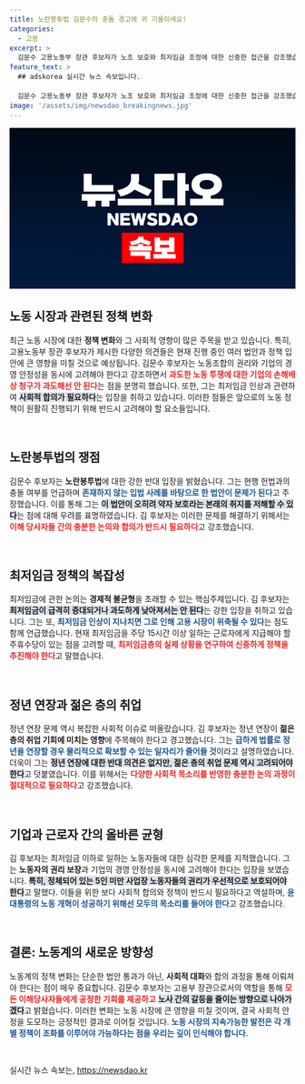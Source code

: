 ```yaml
---
title: 노란봉투법 김문수의 충돌 경고에 귀 기울이세요!
categories:
  - 고용
excerpt: >
  김문수 고용노동부 장관 후보자가 노조 보호와 최저임금 조정에 대한 신중한 접근을 강조했습니다. 그는 노란봉투법에 대한 우려를 표명하며, 사회적 대화 없이는 급격한 변화가 바람직하지 않다고 밝혔습니다.
feature_text: >
  ## adskorea 실시간 뉴스 속보입니다.

  김문수 고용노동부 장관 후보자가 노조 보호와 최저임금 조정에 대한 신중한 접근을 강조했습니다. 그는 노란봉투법에 대한 우려를 표명하며, 사회적 대화 없이는 급격한 변화가 바람직하지 않다고 밝혔습니다.
image: '/assets/img/newsdao_breakingnews.jpg'
---
```


<p><img src="/assets/img/newsdao_breakingnews.jpg" alt="adskorea 속보" /></p>

<h2 data-ke-size="size26">노동 시장과 관련된 정책 변화</h2>

<p data-ke-size="size16">최근 노동 시장에 대한 <b>정책 변화</b>와 그 사회적 영향이 많은 주목을 받고 있습니다. 특히, 고용노동부 장관 후보자가 제시한 다양한 의견들은 현재 진행 중인 여러 법안과 정책 입안에 큰 영향을 미칠 것으로 예상됩니다. 김문수 후보자는 노동조합의 권리와 기업의 경영 안정성을 동시에 고려해야 한다고 강조하면서 <b><span style="color: #ee2323;">과도한 노동 투쟁에 대한 기업의 손해배상 청구가 과도해선 안 된다</span></b>는 점을 분명히 했습니다. 또한, 그는 최저임금 인상과 관련하여 <b><span style="background-color: #21538527;">사회적 합의가 필요하다</span></b>는 입장을 취하고 있습니다. 이러한 점들은 앞으로의 노동 정책이 원활히 진행되기 위해 반드시 고려해야 할 요소들입니다.</p>

<p data-ke-size="size16">&nbsp;</p>

<h2 data-ke-size="size26">노란봉투법의 쟁점</h2>

<p data-ke-size="size16">김문수 후보자는 <b>노란봉투법</b>에 대한 강한 반대 입장을 밝혔습니다. 그는 현행 헌법과의 충돌 여부를 언급하며 <b><span style="color: #1a5490;">존재하지 않는 입법 사례를 바탕으로 한 법안이 문제가 된다</span></b>고 주장했습니다. 이를 통해 그는 <b><span style="background-color: #21538527;">이 법안이 오히려 약자 보호라는 본래의 취지를 저해할 수 있다</span></b>는 점에 대해 우려를 표명하였습니다. 김 후보자는 이러한 문제를 해결하기 위해서는 <b><span style="color: #ee2323;">이해 당사자들 간의 충분한 논의와 합의가 반드시 필요하다</span></b>고 강조했습니다.</p>

<p data-ke-size="size16">&nbsp;</p>

<h2 data-ke-size="size26">최저임금 정책의 복잡성</h2>

<p data-ke-size="size16">최저임금에 관한 논의는 <b>경제적 불균형</b>을 초래할 수 있는 핵심주제입니다. 김 후보자는 <b><span style="background-color: #21538527;">최저임금이 급격히 증대되거나 과도하게 낮아져서는 안 된다</span></b>는 강한 입장을 취하고 있습니다. 그는 또, <b><span style="color: #1a5490;">최저임금 인상이 지나치면 그로 인해 고용 시장이 위축될 수 있다</span></b>는 점도 함께 언급했습니다. 현재 최저임금을 주당 15시간 이상 일하는 근로자에게 지급해야 할 주휴수당이 있는 점을 고려할 때, <b><span style="color: #ee2323;">최저임금층의 실제 상황을 연구하여 신중하게 정책을 추진해야 한다</span></b>고 말했습니다.</p>

<p data-ke-size="size16">&nbsp;</p>

<h2 data-ke-size="size26">정년 연장과 젊은 층의 취업</h2>

<p data-ke-size="size16">정년 연장 문제 역시 복잡한 사회적 이슈로 떠올랐습니다. 김 후보자는 정년 연장이 <b>젊은 층의 취업 기회에 미치는 영향</b>에 주목해야 한다고 경고했습니다. 그는 <b><span style="color: #1a5490;">급하게 법률로 정년을 연장할 경우 물리적으로 확보할 수 있는 일자리가 줄어들 것</span></b>이라고 설명하였습니다. 더욱이 그는 <b><span style="background-color: #21538527;">정년 연장에 대한 반대 의견은 없지만, 젊은 층의 취업 문제 역시 고려되어야 한다</span></b>고 덧붙였습니다. 이를 위해서는 <b><span style="color: #ee2323;">다양한 사회적 목소리를 반영한 충분한 논의 과정이 절대적으로 필요하다</span></b>고 강조했습니다.</p>

<p data-ke-size="size16">&nbsp;</p>

<h2 data-ke-size="size26">기업과 근로자 간의 올바른 균형</h2>

<p data-ke-size="size16">김 후보자는 최저임금 이하로 일하는 노동자들에 대한 심각한 문제를 지적했습니다. 그는 <b>노동자의 권리 보장</b>과 기업의 경영 안정성을 동시에 고려해야 한다는 입장을 보였습니다. <b><span style="background-color: #21538527;">특히, 정체되어 있는 5인 미만 사업장 노동자들의 권리가 우선적으로 보호되어야 한다</span></b>고 말했다. 이들을 위한 보다 사회적 합의와 정책이 반드시 필요하다고 역설하며, <b><span style="color: #1a5490;">윤 대통령의 노동 개혁이 성공하기 위해선 모두의 목소리를 들어야 한다</span></b>고 강조했습니다.</p>

<p data-ke-size="size16">&nbsp;</p>

<h2 data-ke-size="size26">결론: 노동계의 새로운 방향성</h2>

<p data-ke-size="size16">노동계의 정책 변화는 단순한 법안 통과가 아닌, <b>사회적 대화</b>와 합의 과정을 통해 이뤄져야 한다는 점이 매우 중요합니다. 김문수 후보자는 고용부 장관으로서의 역할을 통해 <b><span style="color: #ee2323;">모든 이해당사자들에게 공정한 기회를 제공하고</span></b> <b><span style="background-color: #21538527;">노사 간의 갈등을 줄이는 방향으로 나아가겠다</span></b>고 밝혔습니다. 이러한 변화는 노동 시장에 큰 영향을 미칠 것이며, 결국 사회적 안정을 도모하는 긍정적인 결과로 이어질 것입니다. <b><span style="color: #1a5490;">노동 시장의 지속가능한 발전은 각 개별 정책이 조화를 이루어야 가능하다는 점을 우리는 깊이 인식해야 합니다.</span></b></p>

<p data-ke-size="size16">&nbsp;</p>
실시간 뉴스 속보는, <a href="https://newsdao.kr" rel="dofollow">https://newsdao.kr</a>



